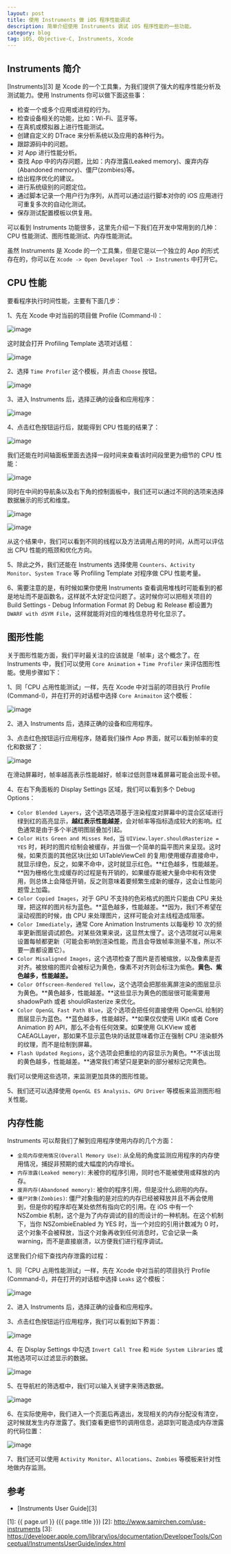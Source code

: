 ```yaml
---
layout: post
title: 使用 Instruments 做 iOS 程序性能调试
description: 简单介绍使用 Instruments 调试 iOS 程序性能的一些功能。
category: blog
tag: iOS, Objective-C, Instruments, Xcode
---
```


## Instruments 简介

[Instruments][3] 是 Xcode 的一个工具集，为我们提供了强大的程序性能分析及测试能力。使用 Instruments 你可以做下面这些事：

- 检查一个或多个应用或进程的行为。
- 检查设备相关的功能，比如：Wi-Fi、蓝牙等。
- 在真机或模拟器上进行性能测试。
- 创建自定义的 DTrace 来分析系统以及应用的各种行为。
- 跟踪源码中的问题。
- 对 App 进行性能分析。
- 查找 App 中的内存问题，比如：内存泄露(Leaked memory)、废弃内存(Abandoned memory)、僵尸(zombies)等。
- 给出程序优化的建议。
- 进行系统级别的问题定位。
- 通过脚本记录一个用户行为序列，从而可以通过运行脚本对你的 iOS 应用进行可重复多次的自动化测试。
- 保存测试配置模板以供复用。


可以看到 Instruments 功能很多，这里先介绍一下我们在开发中常用到的几种：CPU 性能测试、图形性能测试、内存性能测试。

虽然 Instruments 是 Xcode 的一个工具集，但是它是以一个独立的 App 的形式存在的，你可以在 `Xcode -> Open Developer Tool -> Instruments` 中打开它。



## CPU 性能

要看程序执行时间性能，主要有下面几步：

1、先在 Xcode 中对当前的项目做 Profile (Command-I)：

![image](../../images/use-instruments/xcode_product_profile_menu.png)

这时就会打开 Profiling Template 选项对话框：

![image](../../images/use-instruments/instruments_profilingtemplate_dialog.png)


2、选择 `Time Profiler` 这个模板，并点击 `Choose` 按钮。

![image](../../images/use-instruments/time_profiler.png)


3、进入 Instruments 后，选择正确的设备和应用程序：

![image](../../images/use-instruments/instruments_trace_document_toolbar_target_menus.png)


4、点击红色按钮运行后，就能得到 CPU 性能的结果了：

![image](../../images/use-instruments/instruments_time_profiler.png)

我们还能在时间轴面板里面去选择一段时间来查看该时间段里更为细节的 CPU 性能：

![image](../../images/use-instruments/instruments_trace_document_timeline_pane_zooming.png)

同时在中间的导航条以及右下角的控制面板中，我们还可以通过不同的选项来选择数据展示的形式和维度。

![image](../../images/use-instruments/instruments_detail_pane_navigation_bar_deeper.png)

![image](../../images/use-instruments/instruments_inspector_pane_navigation_bar.png)


从这个结果中，我们可以看到不同的线程以及方法调用占用的时间，从而可以评估出 CPU 性能的瓶颈和优化方向。



5、除此之外，我们还能在 Instruments 选择使用 `Counters`、`Activity Monitor`、`System Trace` 等 Profiling Template 对程序做 CPU 性能考量。


6、需要注意的是，有时候如果你使用 Instruments 查看调用堆栈时可能看到的都是地址而不是函数名，这样就不太好定位问题了。这时候你可以把相关项目的 Build Settings - Debug Information Format 的 Debug 和 Release 都设置为 `DWARF with dSYM File`，这样就能将对应的堆栈信息符号化显示了。


## 图形性能

关于图形性能方面，我们平时最关注的应该就是「帧率」这个概念了。在 Instruments 中，我们可以使用 `Core Animation` + `Time Profiler` 来评估图形性能。使用步骤如下：

1、同「CPU 占用性能测试」一样，先在 Xcode 中对当前的项目执行 Profile (Command-I)，并在打开的对话框中选择 `Core Animaiton` 这个模板：

![image](../../images/use-instruments/instruments_core_animation.png)


2、进入 Instruments 后，选择正确的设备和应用程序。


3、点击红色按钮运行应用程序，随着我们操作 App 界面，就可以看到帧率的变化和数据了：


![image](../../images/use-instruments/instruments_frame_rate.png)

在滑动屏幕时，帧率越高表示性能越好，帧率过低则意味着屏幕可能会出现卡顿。



4、在右下角面板的 Display Settings 区域，我们可以看到多个 Debug Options：

- `Color Blended Layers`，这个选项选项基于渲染程度对屏幕中的混合区域进行绿到红的高亮显示，**越红表示性能越差**，会对帧率等指标造成较大的影响。红色通常是由于多个半透明图层叠加引起。<!-- Shows blended view layers. Multiple view layers that are drawn on top of each other with blending enabled are highlighted in red. Reducing the amount of red in your app when this option is selected can dramatically improve your app’s performance. Blended view layers often cause slow table scrolling. -->
- `Color Hits Green and Misses Red`，当 `UIView.layer.shouldRasterize = YES` 时，耗时的图片绘制会被缓存，并当做一个简单的扁平图片来呈现。这时候，如果页面的其他区块(比如 UITableViewCell 的复用)使用缓存直接命中，就显示绿色，反之，如果不命中，这时就显示红色。**红色越多，性能越差。**因为栅格化生成缓存的过程是有开销的，如果缓存能被大量命中和有效使用，则总体上会降低开销，反之则意味着要频繁生成新的缓存，这会让性能问题雪上加霜。<!-- Marks views in green or red. A view that is able to use a cached rasterization is marked in green. -->
- `Color Copied Images`，对于 GPU 不支持的色彩格式的图片只能由 CPU 来处理，把这样的图片标为蓝色。**蓝色越多，性能越差。**因为，我们不希望在滚动视图的时候，由 CPU 来处理图片，这样可能会对主线程造成阻塞。<!-- If an image is in a color format that the GPU can not directly work with, it will be converted in the CPU. Shows images that are copied by Core Animation in blue. -->
- `Color Immediately`，通常 Core Animation Instruments 以每毫秒 10 次的频率更新图层调试颜色。对某些效果来说，这显然太慢了。这个选项就可以用来设置每帧都更新（可能会影响到渲染性能，而且会导致帧率测量不准，所以不要一直都设置它）。<!-- Removes the 10 ms delay when performing color-flush operations. -->
- `Color Misaligned Images`，这个选项检查了图片是否被缩放，以及像素是否对齐。被放缩的图片会被标记为黄色，像素不对齐则会标注为紫色。**黄色、紫色越多，性能越差。**<!-- Places a magenta overlay over images where the source pixels are not aligned to the destination pixels. -->
- `Color Offscreen-Rendered Yellow`，这个选项会把那些离屏渲染的图层显示为黄色。**黄色越多，性能越差。**这些显示为黄色的图层很可能需要用 shadowPath 或者 shouldRasterize 来优化。<!-- Places a yellow overlay over content that is rendered offscreen. -->
- `Color OpenGL Fast Path Blue`，这个选项会把任何直接使用 OpenGL 绘制的图层显示为蓝色。**蓝色越多，性能越好。**如果仅仅使用 UIKit 或者 Core Animation 的 API，那么不会有任何效果。如果使用 GLKView 或者 CAEAGLLayer，那如果不显示蓝色块的话就意味着你正在强制 CPU 渲染额外的纹理，而不是绘制到屏幕。<!-- Places a blue overlay over content that is detached from the compositor. -->
- `Flash Updated Regions`，这个选项会把重绘的内容显示为黄色。**不该出现的黄色越多，性能越差。**通常我们希望只是更新的部分被标记完黄色。<!-- Colors regions on your iOS device in yellow when those regions are updated by the graphics processor. -->


我们可以使用这些选项，来监测更加具体的图形性能。


5、我们还可以选择使用 `OpenGL ES Analysis`、`GPU Driver` 等模板来监测图形相关性能。


## 内存性能

Instruments 可以帮我们了解到应用程序使用内存的几个方面：

- `全局内存使用情况(Overall Memory Use)`: 从全局的角度监测应用程序的内存使用情况，捕捉非预期的或大幅度的内存增长。<!-- Monitor at a high level how your app uses memory and compare it to the memory usage of other active processes on the system. Look for areas of large or unexpected memory growth. -->
- `内存泄露(Leaked memory)`: 未被你的程序引用，同时也不能被使用或释放的内存。<!-- This is memory that was allocated at some point, but was never released and is no longer referenced by your app. Since there are no references to it, there’s now no way to release it and the memory can’t be used again. For example, suppose you’ve written an app that creates rectangle objects in a drawing, but never releases the objects when the drawing is closed. In this case, your app would leak more and more memory whenever a drawing containing rectangles is closed. To fix the leak, you need to figure out which object isn’t being released, and then update your app to release it at the appropriate time. -->
- `废弃内存(Abandoned memory)`: 被你的程序引用，但是没什么卵用的内存。<!-- This is memory that your app has allocated for some reason, but it’s not needed and won’t be referenced. For example, suppose your app adds images to a cache after they’ve already been cached—using double the memory for the same images. Or, maybe your app maintains an array of objects in case you need to access them later, but you never actually do. Unlike leaked memory, abandoned memory like this is still referenced somewhere in your app. It just serves no purpose. Since it’s still technically valid, it’s more difficult for Instruments to identify and requires more detective work on your part to find. -->
- `僵尸对象(Zombies)`: 僵尸对象指的是对应的内存已经被释放并且不再会使用到，但是你的程序却在某处依然有指向它的引用。在 iOS 中有一个 NSZombie 机制，这个是为了内存调试的目的而设计的一种机制。在这个机制下，当你 NSZombieEnabled 为 YES 时，当一个对应的引用计数减为 0 时，这个对象不会被释放，当这个对象再收到任何消息时，它会记录一条 warning，而不是直接崩溃，以方便我们进行程序调试。<!-- This is memory that has been released and is no longer needed, but your code still references it somewhere. For example, suppose your app contains an image cache. Once the cache has been cleared, your app shouldn’t attempt to refer to the images that it previously contained. Calls to these nonexistent images are considered zombies—references to objects that are no longer living. -->


这里我们介绍下查找内存泄露的过程：

1、同「CPU 占用性能测试」一样，先在 Xcode 中对当前的项目执行 Profile (Command-I)，并在打开的对话框中选择 `Leaks` 这个模板：

![image](../../images/use-instruments/instruments_leaks.png)


2、进入 Instruments 后，选择正确的设备和应用程序。


3、点击红色按钮运行应用程序，我们可以看到如下界面：

![image](../../images/use-instruments/instruments_leaks_data.png)


4、在 Display Settings 中勾选 `Invert Call Tree` 和 `Hide System Libraries` 或其他选项可以过滤显示的数据。

![image](../../images/use-instruments/instruments_call_tree_setting.png)


5、在导航栏的筛选框中，我们可以输入关键字来筛选数据。

![image](../../images/use-instruments/instruments_leaks_filter.png)


6、在实际使用中，我们进入一个页面后再退出，发现相关的内存分配没有清空，这时候就发生内存泄露了。我们查看更细节的调用信息，追踪到可能造成内存泄露的代码位置：

![image](../../images/use-instruments/instruments_leaks_trace.png)


7、我们还可以使用 `Activity Monitor`、`Allocations`、`Zombies` 等模板来针对性地做内存监测。



## 参考

- [Instruments User Guide][3]






[SamirChen]: http://www.samirchen.com "SamirChen"
[1]: {{ page.url }} ({{ page.title }})
[2]: http://www.samirchen.com/use-instruments
[3]: https://developer.apple.com/library/ios/documentation/DeveloperTools/Conceptual/InstrumentsUserGuide/index.html

